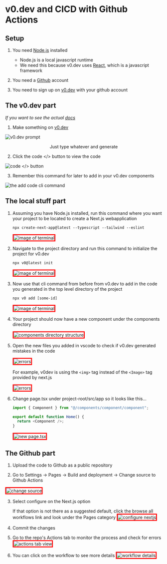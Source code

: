 # v0.dev and CICD with Github Actions

## Setup

1. You need [Node.js](https://nodejs.org/en) installed

   - Node.js is a local javascript runtime
   - We need this because v0.dev uses [React](https://react.dev/), which is a javascript framework

2. You need a [Github](https://github.com/) account

3. You need to sign up on [v0.dev](https://v0.dev/) with your github account

## The v0.dev part

_If you want to see the actual [docs](https://v0.dev/docs#integrating-generated-code-into-your-nextjs-app)_

1. Make something on [v0.dev](https://v0.dev/)

![v0.dev prompt](markdown-images/v0dev-prompt.png)

<p align="center">Just type whatever and generate</p>

2. Click the code </> button to view the code

![code </> button](markdown-images/code-button.png)

3. Remember this command for later to add in your v0.dev components

![the add code cli command](markdown-images/add-code-command.png)

## The local stuff part

1. Assuming you have Node.js installed, run this command where you want your project to be located to create a Next.js webapplication

   `npx create-next-app@latest --typescript --tailwind --eslint`

   <img src="markdown-images/terminal.png" alt="image of terminal" style="border:3px solid red">

2. Navigate to the project directory and run this command to initialize the project for v0.dev

   `npx v0@latest init`

   <img src="markdown-images/terminal2.png" alt="image of terminal" style="border:3px solid red">

3. Now use that cli command from before from v0.dev to add in the code you generated in the top level directory of the project

   `npx v0 add [some-id]`

   <img src="markdown-images/terminal3.png" alt="image of terminal" style="border:3px solid red">

4. Your project should now have a new component under the components directory

   <img src="markdown-images/components-directory.png" alt="components directory structure" style="border:3px solid red">

5. Open the new files you added in vscode to check if v0.dev generated mistakes in the code

    <img src="markdown-images/errors.png" alt="errors" style="border:3px solid red">

   For example, v0dev is using the `<img>` tag instead of the `<Image>` tag provided by next.js

    <img src="markdown-images/errors2.png" alt="errors" style="border:3px solid red">

6. Change page.tsx under project-root/src/app so it looks like this...

   ```typescript
   import { Component } from "@/components/component/component";

   export default function Home() {
     return <Component />;
   }
   ```

    <img src="markdown-images/change-page.png" alt="new page.tsx" style="border:3px solid red">

## The Github part

1. Upload the code to Github as a public repository

2. Go to Settings -> Pages -> Build and deployment -> Change source to Github Actions

<img src="markdown-images/change-source.png" alt="change source" style="border:3px solid red">

3. Select configure on the Next.js option

   If that option is not there as a suggested default, click the browse all workflows link and look under the Pages category
   <img src="markdown-images/nextjs-config.png" alt="configure nextjs" style="border:3px solid red">

4. Commit the changes

5. Go to the repo's Actions tab to monitor the process and check for errors
   <img src="markdown-images/actions.png" alt="actions tab view" style="border:3px solid red">

6. You can click on the workflow to see more details
   <img src="markdown-images/workflow-details.png" alt="workflow details" style="border:3px solid red">
